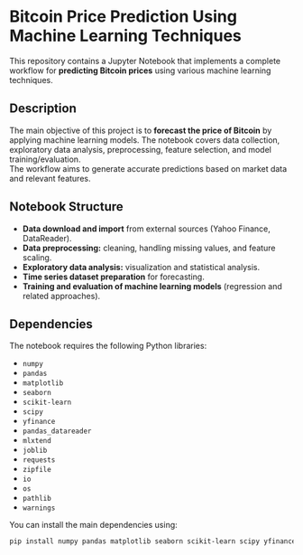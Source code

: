 # Bitcoin Price Prediction Using Machine Learning Techniques

This repository contains a Jupyter Notebook that implements a complete workflow for **predicting Bitcoin prices** using various machine learning techniques.

## Description

The main objective of this project is to **forecast the price of Bitcoin** by applying machine learning models. The notebook covers data collection, exploratory data analysis, preprocessing, feature selection, and model training/evaluation.  
The workflow aims to generate accurate predictions based on market data and relevant features.

## Notebook Structure

- **Data download and import** from external sources (Yahoo Finance, DataReader).
- **Data preprocessing:** cleaning, handling missing values, and feature scaling.
- **Exploratory data analysis:** visualization and statistical analysis.
- **Time series dataset preparation** for forecasting.
- **Training and evaluation of machine learning models** (regression and related approaches).

## Dependencies

The notebook requires the following Python libraries:

- `numpy`
- `pandas`
- `matplotlib`
- `seaborn`
- `scikit-learn`
- `scipy`
- `yfinance`
- `pandas_datareader`
- `mlxtend`
- `joblib`
- `requests`
- `zipfile`
- `io`
- `os`
- `pathlib`
- `warnings`

You can install the main dependencies using:

```bash
pip install numpy pandas matplotlib seaborn scikit-learn scipy yfinance pandas_datareader mlxtend joblib requests

